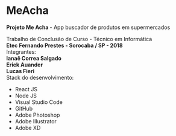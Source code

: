 # MeAcha
<b> Projeto Me Acha </b> - App buscador de produtos em supermercados

Trabalho de Conclusão de Curso - Técnico em Informática
<br>
<b> Etec Fernando Prestes - Sorocaba / SP - 2018 </b>
<br>
Integrantes:
<br> 
<b>Ianaê Correa Salgado
<br>
   Erick Auander
<br>
   Lucas Fieri
</b>
<br>
Stack do desenvolvimento:
<br> 
<ul>
  <li>React JS</li>
  <li>Node JS</li>
  <li>Visual Studio Code</li>
  <li>GitHub</li>
  <li>Adobe Photoshop</li>
  <li>Adobe Illustrator</li>
  <li>Adobe XD</li>
</ul>
